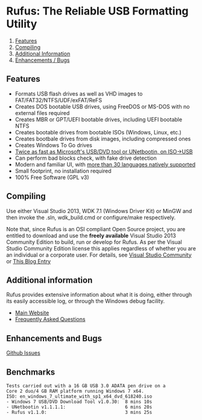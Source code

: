 # Rufus: The Reliable USB Formatting Utility

1. [Features](#features)
2. [Compiling](#compiling)
3. [Additional Information](#additional-information)
4. [Enhancements / Bugs](#enhancements-and-bugs)

## Features
- Formats USB flash drives as well as VHD images to FAT/FAT32/NTFS/UDF/exFAT/ReFS
- Creates DOS bootable USB drives, using FreeDOS or MS-DOS with no external files required
- Creates MBR or GPT/UEFI bootable drives, including UEFI bootable NTFS
- Creates bootable drives from bootable ISOs (Windows, Linux, etc.)
- Creates bootbale drives from disk images, including compressed ones
- Creates Windows To Go drives
- [Twice as fast as Microsoft's USB/DVD tool or UNetbootin, on ISO->USB](#benchmarks)
- Can perform bad blocks check, with fake drive detection
- Modern and familiar UI, with [more than 30 languages natively supported][translations]
- Small footprint, no installation required
- 100% Free Software (GPL v3)

## Compiling
  Use either Visual Studio 2013, WDK 7.1 (Windows Driver Kit) or MinGW and then
  invoke the .sln, wdk_build.cmd or configure/make respectively.

  Note that, since Rufus is an OSI compliant Open Source project, you are entitled to
  download and use the **freely available** Visual Studio 2013 Community Edition to
  build, run or develop for Rufus. As per the Visual Studio Community Edition license
  this applies regardless of whether you are an individual or a corporate user.
  For details, see [Visual Studio Community][] or [This Blog Entry][vs-blog-entry]

## Additional information
  Rufus provides extensive information about what it is doing, either through
  its easily accessible log, or through the Windows debug facility.
- [Main Website][]
- [Frequently Asked Questions][]

## Enhancements and Bugs
  [Github Issues][]

## Benchmarks
    Tests carried out with a 16 GB USB 3.0 ADATA pen drive on a
    Core 2 duo/4 GB RAM platform running Windows 7 x64.
    ISO: en_windows_7_ultimate_with_sp1_x64_dvd_618240.iso
    - Windows 7 USB/DVD Download Tool v1.0.30:  8 mins 10s
    - UNetbootin v1.1.1.1:                      6 mins 20s
    - Rufus v1.1.0:                             3 mins 25s

[Visual Studio Community]: http://www.visualstudio.com/products/visual-studio-community-vs "VS Community Edition 2013"
[vs-blog-entry]: http://pete.akeo.ie/2014/11/visual-studio-2013-has-now-become.html "Visual Studio has become essentially free..."
[translations]: http://rufus.akeo.ie/translations
[Github Issues]: https://github.com/pbatard/rufus/issues "Github Issues"
[Frequently Asked Questions]: https://github.com/pbatard/rufus/wiki/FAQ "Github Wiki FAQ"
[Main Website]: http://rufus.akeo.ie "Rufus - Create bootable USB drives the easy way"
